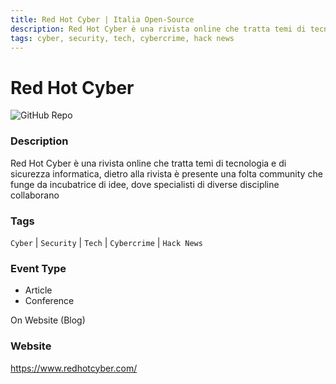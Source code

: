 ```yaml
---
title: Red Hot Cyber | Italia Open-Source
description: Red Hot Cyber è una rivista online che tratta temi di tecnologia e di sicurezza informatica, dietro alla rivista è presente una folta community che funge da incubatrice di idee, dove specialisti di diverse discipline collaborano
tags: cyber, security, tech, cybercrime, hack news
---
```

        

# Red Hot Cyber

![GitHub Repo](https://img.shields.io/static/v1?label=category&message=communities&color=green)

### Description

Red Hot Cyber è una rivista online che tratta temi di tecnologia e di sicurezza informatica, dietro alla rivista è presente una folta community che funge da incubatrice di idee, dove specialisti di diverse discipline collaborano

### Tags

`Cyber` | `Security` | `Tech` | `Cybercrime` | `Hack News`

### Event Type

- Article
- Conference

On Website (Blog)

### Website

https://www.redhotcyber.com/